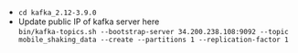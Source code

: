 - `cd kafka_2.12-3.9.0`
- Update public IP of kafka server here</br>
  `bin/kafka-topics.sh --bootstrap-server 34.200.238.108:9092 --topic mobile_shaking_data --create --partitions 1 --replication-factor 1`
